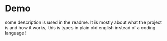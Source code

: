 # Demo

some description is used in the readme.
It is mostly about what the project is and how it works, this is types in plain old english instead of a coding language!
